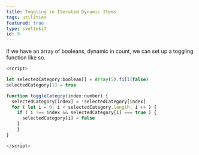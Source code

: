 ```yaml
---
title: Toggling in Iterated Dynamic Items
tags: utilities
featured: true
type: sveltekit
id: 9
---
```


If we have an array of booleans, dynamic in count, we can set up a toggling function like so.

```js
<script>

let selectedCategory:boolean[] = Array(5).fill(false)
selectedCategory[1] = true

function toggleCategry(index:number) {
  selectedCategory[index] = !selectedCategory[index]
  for ( let i = 0; i < selectedCategory.length; i ++ ) {
    if ( i !== index && selectedCategory[i] === true ) {
      selectedCategory[i] = false
    }
	}
}

</script>
```